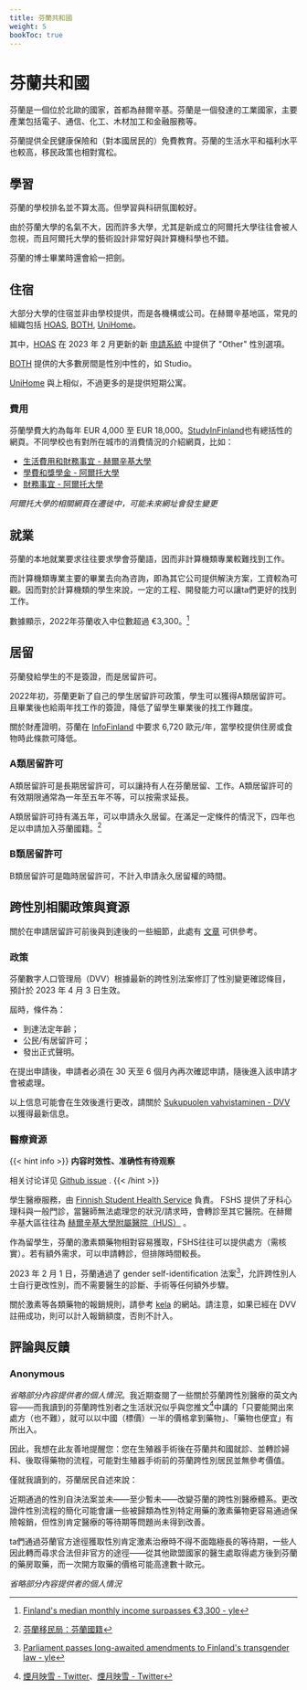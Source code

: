 ```yaml
---
title: 芬蘭共和國
weight: 5
bookToc: true
---
```


# 芬蘭共和國

芬蘭是一個位於北歐的國家，首都為赫爾辛基。芬蘭是一個發達的工業國家，主要產業包括電子、通信、化工、木材加工和金融服務等。

芬蘭提供全民健康保險和（對本國居民的）免費教育。芬蘭的生活水平和福利水平也較高，移民政策也相對寬松。

## 學習

芬蘭的學校排名並不算太高。但學習與科研氛圍較好。

由於芬蘭大學的名氣不大，因而許多大學，尤其是新成立的阿爾托大學往往會被人忽視，而且阿爾托大學的藝術設計非常好與計算機科學也不錯。

芬蘭的博士畢業時還會給一把劍。

## 住宿

大部分大學的住宿並非由學校提供，而是各機構或公司。在赫爾辛基地區，常見的組織包括 [HOAS](https://www.hoas.fi/en/), [BOTH](https://bothxhome.fi/en/), [UniHome](https://unihome.fi/en/home)。

其中，[HOAS](https://www.hoas.fi/en/) 在 2023 年 2 月更新的新 [申請系統](https://application.hoas.fi/) 中提供了 "Other" 性別選項。

[BOTH](https://bothxhome.fi/en/) 提供的大多數房間是性別中性的，如 Studio。

[UniHome](https://unihome.fi/en/home) 與上相似，不過更多的是提供短期公寓。

### 費用

芬蘭學費大約為每年 EUR 4,000 至 EUR 18,000。[StudyInFinland](https://www.studyinfinland.fi/admissions/fees-and-costs)也有總括性的網頁。不同學校也有對所在城市的消費情況的介紹網頁，比如：
- [生活費用和財務事宜 - 赫爾辛基大學](https://www.helsinki.fi/en/admissions-and-education/international-students/student-life-helsinki/cost-living-and-financial-matters)
- [學費和獎學金 - 阿爾托大學](https://into.aalto.fi/display/enopisk/Tuition+fees+and+scholarships)
- [財務事宜 - 阿爾托大學](https://into.aalto.fi/display/enopisk/Financial+matters)

*阿爾托大學的相關網頁在遷徙中，可能未來網址會發生變更*

## 就業

芬蘭的本地就業要求往往要求學會芬蘭語，因而非計算機類專業較難找到工作。

而計算機類專業主要的畢業去向為咨詢，即為其它公司提供解決方案，工資較為可觀。因而對於計算機類的學生來說，一定的工程、開發能力可以讓ta們更好的找到工作。

數據顯示，2022年芬蘭收入中位數超過 €3,300。[^2]

## 居留

芬蘭發給學生的不是簽證，而是居留許可。

2022年初，芬蘭更新了自己的學生居留許可政策，學生可以獲得A類居留許可。且畢業後也給兩年找工作的簽證，降低了留學生畢業後的找工作難度。

關於財產證明，芬蘭在 [InfoFinland](https://www.infofinland.fi/zh/moving-to-finland/non-eu-citizens/study-in-finland) 中要求 6,720 歐元/年，當學校提供住房或食物時此條款可降低。

### A類居留許可

A類居留許可是長期居留許可，可以讓持有人在芬蘭居留、工作。A類居留許可的有效期限通常為一年至五年不等，可以按需求延長。

A類居留許可持有滿五年，可以申請永久居留。在滿足一定條件的情況下，四年也足以申請加入芬蘭國籍。[^1]

### B類居留許可

B類居留許可是臨時居留許可，不計入申請永久居留權的時間。

## 跨性別相關政策與資源

關於在申請居留許可前後與到達後的一些細節，此處有 [文章](https://verbose.linzh.me/posts/2023-start-at-finland/) 可供參考。

### 政策

芬蘭數字人口管理局（DVV）根據最新的跨性別法案修訂了性別變更確認條目，預計於 2023 年 4 月 3 日生效。

屆時，條件為：

- 到達法定年齡；
- 公民/有居留許可；
- 發出正式聲明。

在提出申請後，申請者必須在 30 天至 6 個月內再次確認申請，隨後進入該申請才會被處理。

以上信息可能會在生效後進行更改，請關於 [Sukupuolen vahvistaminen - DVV](https://dvv.fi/sukupuolen-vahvistaminen) 以獲得最新信息。

### 醫療資源


{{< hint info >}}
**内容时效性、准确性有待观察**

相关讨论详见 [Github issue](https://github.com/Linzh7/TransAcademicUniGuide/issues/2) .
{{< /hint >}}

學生醫療服務，由 [Finnish Student Health Service](https://www.yths.fi/en/frontpage/) 負責。 FSHS 提供了牙科心理科與一般門診，當醫師無法處理您的狀況/請求時，會轉診至其它醫院。在赫爾辛基大區往往為 [赫爾辛基大學附屬醫院（HUS）](https://www.hus.fi/en) 。

作為留學生，芬蘭的激素類藥物相對容易獲取，FSHS往往可以提供處方（需核實）。若有額外需求，可以申請轉診，但排隊時間較長。

2023 年 2 月 1 日，芬蘭通過了 gender self-identification 法案[^3]，允許跨性別人士自行更改性別，而不需要醫生的診斷、手術等任何額外步驟。

關於激素等各類藥物的報銷規則，請參考 [kela](https://www.kela.fi/medicine-expenses) 的網站。請注意，如果已經在 DVV 註冊成功，則可以計入報銷額度，否則不計入。


## 評論與反饋

### Anonymous

*省略部分內容提供者的個人情況*。我近期查閱了一些關於芬蘭跨性別醫療的英文內容——而我讀到的芬蘭跨性別者之生活狀況似乎與您推文[^4]中講的「只要能開出來處方（也不難），就可以以中國（標價）一半的價格拿到藥物」、「藥物也便宜」有所出入。

因此，我想在此友善地提醒您：您在生殖器手術後在芬蘭共和國就診、並轉診婦科、後取得藥物的流程，可能對生殖器手術前的芬蘭跨性別居民並無參考價值。

僅就我讀到的，芬蘭居民自述來說：

近期通過的性別自決法案並未——至少暫未——改變芬蘭的跨性別醫療體系。更改證件性別流程的簡化可能會讓一些被歸類為性別特定用藥的激素藥物更容易通過保險報銷，但性別肯定醫療的等待期等問題尚未得到改善。

ta們通過芬蘭官方途徑獲取性別肯定激素治療時不得不面臨極長的等待期，一些人因此轉而尋求合法但非官方的途徑——從其他歐盟國家的醫生處取得處方後到芬蘭的藥房取藥，而一次開方取藥的價格可能高達數十歐元。

*省略部分內容提供者的個人情況*

[^1]: [芬蘭移民局：芬蘭國籍](https://migri.fi/en/faq-finnish-citizenship)
[^2]: [Finland's median monthly income surpasses €3,300 - yle](https://yle.fi/a/3-12647702)
[^3]: [Parliament passes long-awaited amendments to Finland's transgender law - yle](https://yle.fi/a/74-20015866)
[^4]: [煙月映雪 - Twitter](https://mobile.twitter.com/SnowPoetess/status/1621093325569953792)、[煙月映雪 - Twitter](https://mobile.twitter.com/SnowPoetess/status/1621958970733641728)

